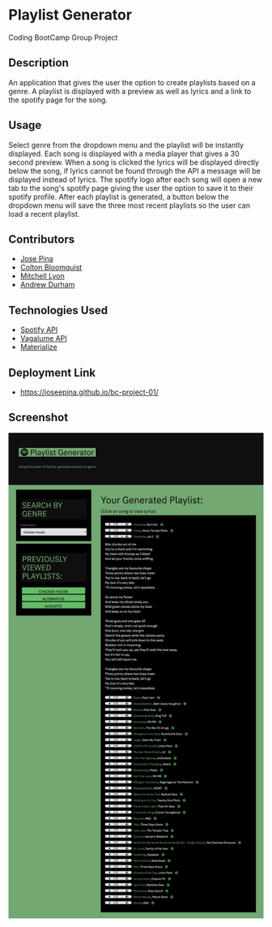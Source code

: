 # Playlist Generator
Coding BootCamp Group Project
## Description
An application that gives the user the option to create playlists based on a genre. A playlist is displayed with a preview as well as lyrics and a link to the spotify page for the song.
## Usage
Select genre from the dropdown menu and the playlist will be instantly displayed. Each song is displayed with a media player that gives a 30 second preview. When a song is clicked the lyrics will be displayed directly below the song, if lyrics cannot be found through the API a message will be displayed instead of lyrics. The spotify logo after each song will open a new tab to the song's spotify page giving the user the option to save it to their spotify profile. After each playlist is generated, a button below the dropdown menu will save the three most recent playlists so the user can load a recent playlist.
## Contributors
* [Jose Pina](https://github.com/JoseEPina)
* [Colton Bloomquist](https://github.com/ColtonBloomquist)
* [Mitchell Lyon](https://github.com/mitchlyon)
* [Andrew Durham](https://github.com/andydhpkp)
## Technologies Used
* [Spotify API](https://developer.spotify.com/documentation/web-api/)
* [Vagalume API](https://api.vagalume.com.br/)
* [Materialize](https://materializecss.com/)
## Deployment Link
* https://joseepina.github.io/bc-project-01/
## Screenshot
![pic](./assets/img/Homepage.png)
